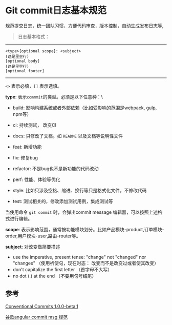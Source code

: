 # Git commit日志基本规范

规范提交日志，统一团队习惯，方便代码审查，版本控制，自动生成发布日志等,

> 日志基本格式：

---

```document
<type>[optional scope]: <subject>
(这是里空行)
[optional body]
(这是里空行)
[optional footer]
```

---

`<>` 表示必填，`[]` 表示选填。

**type**: 表示`commmit`的类型。必须是以下任意种：\

- build: 影响构建系统或者外部依赖（比如受影响的范围是webpack, gulp, npm等）

- ci: 持续测试， 改变CI

- docs: 只修改了文档。如 `README` 以及文档等说明性文件

- feat: 新增功能

- fix: 修复bug

- refactor: 不是bug也不是新功能的代码改动

- perf: 性能、体验等优化

- style: 比如只涉及空格、缩进、换行等只是格式化文件，不修改代码

- test: 测试相关的，修改添加测试用例，集成测试等

当使用命令 `git commit` 时，会弹出commit message 编辑器，可以按照上述格式进行编辑。

**scope**: 表示影响范围，通常按功能模块划分。比如产品模块-product,订单模块-order,用户模块-user,路由-router等。

**subject**: 对改变做简要描述

- use the imperative, present tense: "change" not "changed" nor "changes" （使用祈使句，现在时态： 改变而不是改变过或者使其改变）
- don't capitalize the first letter （首字母不大写）
- no dot (.) at the end （不要用句号结尾）

## 参考

[Conventional Commits 1.0.0-beta.1][1]

[谷歌angular commit msg 规范][2]


[1]:https://conventionalcommits.org/ "Conventional Commits 1.0.0-beta.1"
[2]:https://github.com/angular/angular/blob/master/CONTRIBUTING.md#commit "谷歌angular commit msg 规范"
[3]:hhttp://www.feflowjs.org/zh-cn/docs/permalinks.html "feflow Git提交规范"
